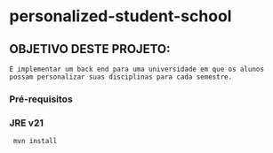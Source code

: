 # personalized-student-school

## OBJETIVO DESTE PROJETO: 
    É implementar um back end para uma universidade em que os alunos possam personalizar suas disciplinas para cada semestre.

### Pré-requisitos

### JRE v21

````
 mvn install
````
